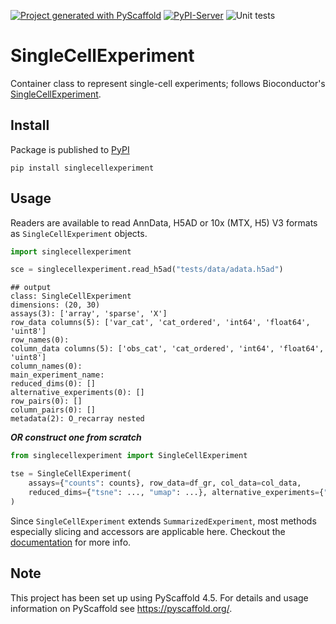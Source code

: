 [![Project generated with PyScaffold](https://img.shields.io/badge/-PyScaffold-005CA0?logo=pyscaffold)](https://pyscaffold.org/)
[![PyPI-Server](https://img.shields.io/pypi/v/SingleCellExperiment.svg)](https://pypi.org/project/SingleCellExperiment/)
![Unit tests](https://github.com/BiocPy/SingleCellExperiment/actions/workflows/pypi-test.yml/badge.svg)

# SingleCellExperiment

Container class to represent single-cell experiments; follows Bioconductor's [SingleCellExperiment](https://bioconductor.org/packages/release/bioc/html/SingleCellExperiment.html).


## Install

Package is published to [PyPI](https://pypi.org/project/singlecellexperiment/)

```shell
pip install singlecellexperiment
```

## Usage

Readers are available to read AnnData, H5AD or 10x (MTX, H5) V3 formats as `SingleCellExperiment` objects.

```python
import singlecellexperiment

sce = singlecellexperiment.read_h5ad("tests/data/adata.h5ad")
```

    ## output
    class: SingleCellExperiment
    dimensions: (20, 30)
    assays(3): ['array', 'sparse', 'X']
    row_data columns(5): ['var_cat', 'cat_ordered', 'int64', 'float64', 'uint8']
    row_names(0):  
    column_data columns(5): ['obs_cat', 'cat_ordered', 'int64', 'float64', 'uint8']
    column_names(0):  
    main_experiment_name:  
    reduced_dims(0): []
    alternative_experiments(0): []
    row_pairs(0): []
    column_pairs(0): []
    metadata(2): O_recarray nested

***OR construct one from scratch***

```python
from singlecellexperiment import SingleCellExperiment

tse = SingleCellExperiment(
    assays={"counts": counts}, row_data=df_gr, col_data=col_data,
    reduced_dims={"tsne": ..., "umap": ...}, alternative_experiments={"atac": ...}
)
```

Since `SingleCellExperiment` extends `SummarizedExperiment`, most methods especially slicing and accessors are applicable here. Checkout the [documentation](https://biocpy.github.io/SingleCellExperiment/) for more info.

<!-- pyscaffold-notes -->

## Note

This project has been set up using PyScaffold 4.5. For details and usage
information on PyScaffold see https://pyscaffold.org/.
